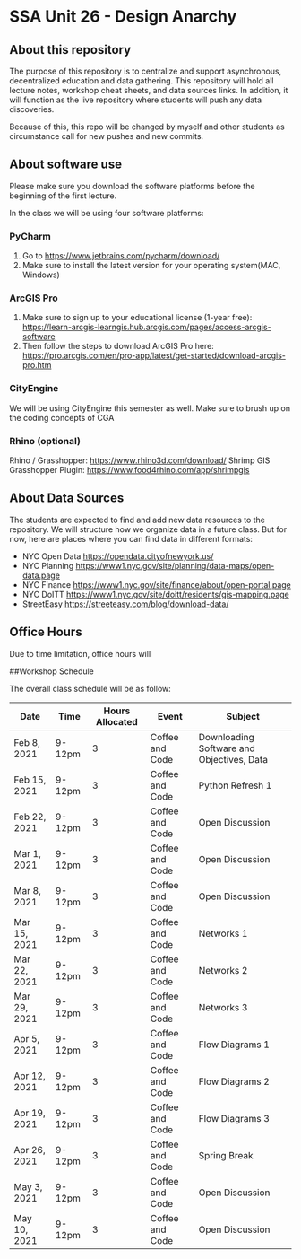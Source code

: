 # SSA Unit 26 - Design Anarchy 

## About this repository
The purpose of this repository is to centralize and support asynchronous, decentralized education and data gathering. This repository will hold all lecture notes, workshop cheat sheets, and data sources links. In addition, it will function as the live repository where students will push any data discoveries.

Because of this, this repo will be changed by myself and other students as circumstance call for new pushes and new commits.

## About software use


Please make sure you download the software platforms before the beginning of the first lecture.

In the class we will be using four software platforms:

### PyCharm
1. Go to https://www.jetbrains.com/pycharm/download/
2. Make sure to install the latest version for your operating system(MAC, Windows)

### ArcGIS Pro
1. Make sure to sign up to your educational license (1-year free): https://learn-arcgis-learngis.hub.arcgis.com/pages/access-arcgis-software
2. Then follow the steps to download ArcGIS Pro here: https://pro.arcgis.com/en/pro-app/latest/get-started/download-arcgis-pro.htm

### CityEngine
We will be using CityEngine this semester as well. Make sure to brush up on the coding concepts of CGA

### Rhino (optional)
Rhino / Grasshopper: https://www.rhino3d.com/download/
Shrimp GIS Grasshopper Plugin: https://www.food4rhino.com/app/shrimpgis


## About Data Sources

The students are expected to find and add new data resources to the repository. We will structure how we organize data in a future class. But for now, here are places where you can find data in different formats:

- NYC Open Data	https://opendata.cityofnewyork.us/
- NYC Planning	https://www1.nyc.gov/site/planning/data-maps/open-data.page
- NYC Finance	https://www1.nyc.gov/site/finance/about/open-portal.page
- NYC DoITT	https://www1.nyc.gov/site/doitt/residents/gis-mapping.page
- StreetEasy	https://streeteasy.com/blog/download-data/

## Office Hours
Due to time limitation, office hours will 

##Workshop Schedule

The overall class schedule will be as follow:

| Date | Time | Hours Allocated | Event | Subject |
| --- | --- | --- | --- |--- | 
| Feb 8, 2021 | 9-12pm | 3 | Coffee and Code | Downloading Software and Objectives, Data
| Feb 15, 2021 | 9-12pm | 3 | Coffee and Code | Python Refresh 1
| Feb 22, 2021 | 9-12pm | 3 | Coffee and Code | Open Discussion
| Mar 1, 2021 | 9-12pm | 3 | Coffee and Code | Open Discussion
| Mar 8, 2021 | 9-12pm | 3 | Coffee and Code | Open Discussion
| Mar 15, 2021 | 9-12pm | 3 | Coffee and Code | Networks 1
| Mar 22, 2021 | 9-12pm | 3 | Coffee and Code | Networks 2
| Mar 29, 2021 | 9-12pm | 3 | Coffee and Code | Networks 3
| Apr 5, 2021 | 9-12pm | 3 | Coffee and Code | Flow Diagrams 1
| Apr 12, 2021 | 9-12pm | 3 | Coffee and Code | Flow Diagrams 2
| Apr 19, 2021 | 9-12pm | 3 | Coffee and Code | Flow Diagrams 3
| Apr 26, 2021 | 9-12pm | 3 | Coffee and Code | Spring Break
| May 3, 2021 | 9-12pm | 3 | Coffee and Code | Open Discussion
| May 10, 2021 | 9-12pm | 3 | Coffee and Code | Open Discussion



